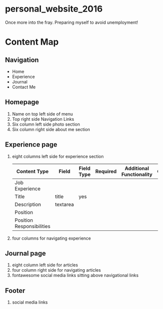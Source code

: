 # personal_website_2016
Once more into the fray. Preparing myself to avoid unemployment! 

# Content Map
## Navigation
 - Home
 - Experience
 - Journal
 - Contact Me

## Homepage
1. Name on top left side of menu
2. Top right side Navigation Links 
3. Six column left side photo section
4. Six column right side about me section

## Experience page
1. eight columns left side for experience section

    Content Type | Field | Field Type | Required | Additional Functionality | Questions
    --- | --- | --- | --- | --- | --- 
    Job Experience |
     | Title | title | yes
     | Description | textarea
     | Position 
     | Position Responsibilities

2. four columns for navigating experience

## Journal page
1. eight column left side for articles
2. four column right side for navigating articles
3. fontawesome social media links sitting above navigational links

## Footer
1. social media links
